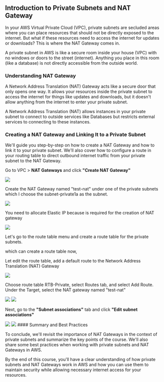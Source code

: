 ## Introduction to Private Subnets and NAT Gateway

In your AWS Virtual Private Cloud (VPC), private subnets are secluded areas where you can place resources that should not be directly exposed to the internet. But what if these resources need to access the internet for updates or downloads? This is where the NAT Gateway comes in.

A private subnet in AWS is like a secure room inside your house (VPC) with no windows or doors to the street (internet). Anything you place in this room (like a database) is not directly accessible from the outside world.

### Understanding NAT Gateway

A Network Address Translation (NAT) Gateway acts like a secure door that only opens one way. It allows your resources inside the private subnet to access the internet for things like updates and downloads, but it doesn't allow anything from the internet to enter your private subnet.

A Network Address Translation (NAT) allows instances in your private subnet to connect to outside services like Databases but restricts external services to connecting to these instances.

###  Creating a NAT Gateway and Linking It to a Private Subnet

We'll guide you step-by-step on how to create a NAT Gateway and how to link it to your private subnet. We'll also cover how to configure a route in your routing table to direct outbound internet traffic from your private subnet to the NAT Gateway.

Go to VPC > **NAT Gateways** and click **"Create NAT Gateway"**

<img src=https://darey-io-nonprod-pbl-projects.s3.eu-west-2.amazonaws.com/practices/aws-networking-implementation/NATgateway.png >

Create the NAT Gateway named "test-nat" under one of the private subnets which I choose the subnet-private1a as the subnet.


<img src=https://darey-io-nonprod-pbl-projects.s3.eu-west-2.amazonaws.com/practices/aws-networking-implementation/createnat.png >

You need to allocate Elastic IP because is required for the creation of NAT gateway


<img src=https://darey-io-nonprod-pbl-projects.s3.eu-west-2.amazonaws.com/practices/aws-networking-implementation/elasticip.png >

Let's go to the route table menu and create a route table for the private subnets.

which can create a route table now,

Let edit the route table, add a default route to the Network Address Translation (NAT) Gateway

<img src=https://darey-io-nonprod-pbl-projects.s3.eu-west-2.amazonaws.com/practices/aws-networking-implementation/privatertb-edit.png >

Choose route table RTB-Private, select Routes tab, and select Add Route. Under the Target, select the NAT gateway named "test-nat"


<img src=https://darey-io-nonprod-pbl-projects.s3.eu-west-2.amazonaws.com/practices/aws-networking-implementation/select-nat.png >



<img src=https://darey-io-nonprod-pbl-projects.s3.eu-west-2.amazonaws.com/practices/aws-networking-implementation/test-nat.png >


Next, go to the **"Subnet associations"** tab and click **"Edit subnet associations"**


<img src=https://darey-io-nonprod-pbl-projects.s3.eu-west-2.amazonaws.com/practices/aws-networking-implementation/subutprivate1.png >



<img src=https://darey-io-nonprod-pbl-projects.s3.eu-west-2.amazonaws.com/practices/aws-networking-implementation/rtball.png >
#### Summary and Best Practices

To conclude, we'll revisit the importance of NAT Gateways in the context of private subnets and summarize the key points of the course. We'll also share some best practices when working with private subnets and NAT Gateways in AWS.

By the end of this course, you'll have a clear understanding of how private subnets and NAT Gateways work in AWS and how you can use them to maintain security while allowing necessary internet access for your resources.

















